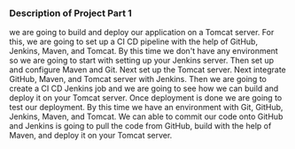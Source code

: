 ### Description of Project Part 1

we are going to build and deploy our application on a Tomcat server.
For this, we are going to set up a CI CD pipeline with the help of GitHub, Jenkins, Maven, and Tomcat.
By this time we don't have any environment so we are going to start with setting up your Jenkins server.
Then set up and configure Maven and Git.
Next set up the Tomcat server.
Next integrate GitHub, Maven, and Tomcat server with Jenkins.
Then we are going to create a CI CD Jenkins job and we are going to see how we can build and deploy it on your Tomcat server.
Once deployment is done we are going to test our deployment.
By this time we have an environment with Git, GitHub, Jenkins, Maven, and Tomcat.
We can able to commit our code onto GitHub and Jenkins is going to pull the code from GitHub, build with the help of Maven, and deploy it on your Tomcat server.

